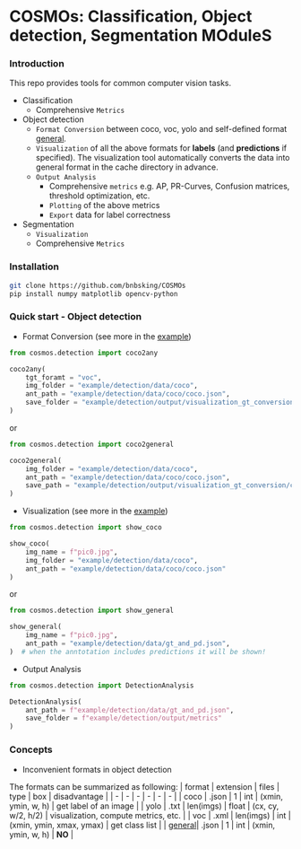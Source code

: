 # COSMOs: Classification, Object detection, Segmentation MOduleS

### **Introduction**
This repo provides tools for common computer vision tasks.
+ Classification
    + Comprehensive `Metrics`
+ Object detection
    + `Format Conversion` between coco, voc, yolo and self-defined format [general](./example/detection/data/gt_and_pd.json).
    + `Visualization` of all the above formats for **labels** (and **predictions** if specified). The visualization tool automatically converts the data into general format in the cache directory in advance.
    + `Output Analysis`
        + Comprehensive `metrics` e.g. AP, PR-Curves, Confusion matrices, threshold optimization, etc.
        + `Plotting` of the above metrics
        + `Export` data for label correctness
+ Segmentation
    + `Visualization`
    + Comprehensive `Metrics`

### **Installation**
```bash
git clone https://github.com/bnbsking/COSMOs
pip install numpy matplotlib opencv-python
```

### **Quick start - Object detection**
+ Format Conversion (see more in the [example](./example/detection/s2_format_conversion.ipynb))

```python
from cosmos.detection import coco2any

coco2any(
    tgt_foramt = "voc",
    img_folder = "example/detection/data/coco",
    ant_path = "example/detection/data/coco/coco.json",
    save_folder = "example/detection/output/visualization_gt_conversion/coco2voc"
)
```

or 

```python
from cosmos.detection import coco2general

coco2general(
    img_folder = "example/detection/data/coco",
    ant_path = "example/detection/data/coco/coco.json",
    save_path = "example/detection/output/visualization_gt_conversion/coco2general/general.json"
)
```

+ Visualization (see more in the [example](./example/detection/s1_visualization_gt_and_pd.ipynb))

```python
from cosmos.detection import show_coco

show_coco(
    img_name = f"pic0.jpg",
    img_folder = "example/detection/data/coco",
    ant_path = "example/detection/data/coco/coco.json"
)
```

or

```python
from cosmos.detection import show_general

show_general(
    img_name = f"pic0.jpg",
    ant_path = "example/detection/data/gt_and_pd.json",
)  # when the anntotation includes predictions it will be shown!
```

+ Output Analysis
```python
from cosmos.detection import DetectionAnalysis

DetectionAnalysis(
    ant_path = f"example/detection/data/gt_and_pd.json",
    save_folder = f"example/detection/output/metrics"
)
```

### **Concepts**
+ Inconvenient formats in object detection

The formats can be summarized as following:
| format | extension | files     | type  | box                      | disadvantage |
| -      | -         | -         | -     | -                        | -            |
| coco   | .json     | 1         | int   | (xmin, ymin, w, h)       | get label of an image |
| yolo   | .txt      | len(imgs) | float | (cx, cy, w/2, h/2)       | visualization, compute metrics, etc. |
| voc    | .xml      | len(imgs) | int   | (xmin, ymin, xmax, ymax) | get class list |
| [general](./example/detection/data/gt_and_pd.json)| .json | 1 | int | (xmin, ymin, w, h) | **NO** |